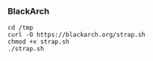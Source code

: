### BlackArch
```shell
cd /tmp
curl -O https://blackarch.org/strap.sh
chmod +x strap.sh
./strap.sh

```